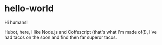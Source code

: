 # hello-world

Hi humans!

Hubot, here, I like Node.js and Coffescript (that's what I'm made of(!),
I've had tacos on the soon and find then far superor tacos.
